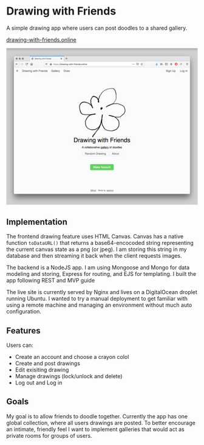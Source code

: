 # Drawing with Friends

A simple drawing app where users can post doodles to a shared gallery.

[drawing-with-friends.online](https://drawing-with-friends.online)

![screenshot](/public/img/cover.png)

## Implementation

The frontend drawing feature uses HTML Canvas. Canvas has a native function `toDataURL()` that returns a base64-encocoded string representing the current canvas state as a png (or jpeg). I am storing this string in my database and then streaming it back when the client requests images.

The backend is a NodeJS app. I am using Mongoose and Mongo for data modeling and storing, Express for routing, and EJS for templating. I built the app following REST and MVP guide

The live site is currently served by Nginx and lives on a DigitalOcean droplet running Ubuntu. I wanted to try a manual deployment to get familiar with using a remote machine and managing an environment without much auto configuration.

## Features

Users can:
- Create an account and choose a crayon colol
- Create and post drawings
- Edit exisiting drawing
- Manage drawings (lock/unlock and delete)
- Log out and Log in

## Goals

My goal is to allow friends to doodle together. Currently the app has one global collection, where all users drawings are posted. To better encourage an intimate, friendly feel I want to implement galleries that would act as private rooms for groups of users.
